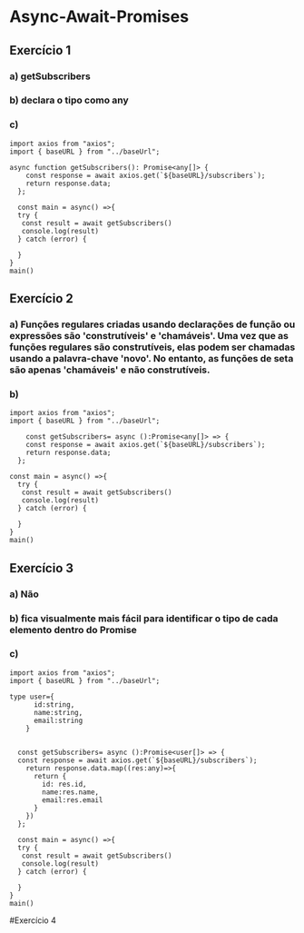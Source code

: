 # Async-Await-Promises

## Exercício 1

### a) getSubscribers

### b) declara o tipo como any

### c)
```
import axios from "axios";
import { baseURL } from "../baseUrl";

async function getSubscribers(): Promise<any[]> {
    const response = await axios.get(`${baseURL}/subscribers`);
    return response.data;
  };

  const main = async() =>{
  try {
   const result = await getSubscribers()
   console.log(result)
  } catch (error) {
    
  }
}
main()
```
## Exercício 2

### a) Funções regulares criadas usando declarações de função ou expressões são 'construtíveis' e 'chamáveis'. Uma vez que as funções regulares são construtíveis, elas podem ser chamadas usando a palavra-chave 'novo'. No entanto, as funções de seta são apenas 'chamáveis' e não construtíveis.

### b) 
```
import axios from "axios";
import { baseURL } from "../baseUrl";

    const getSubscribers= async ():Promise<any[]> => {
    const response = await axios.get(`${baseURL}/subscribers`);
    return response.data;
  };

const main = async() =>{
  try {
   const result = await getSubscribers()
   console.log(result)
  } catch (error) {
    
  }
}
main()
```
## Exercício 3

### a) Não 

### b) fica visualmente mais fácil para identificar o tipo de cada elemento dentro do Promise

### c) 
```
import axios from "axios";
import { baseURL } from "../baseUrl";

type user={
      id:string,
      name:string,
      email:string
    }
   

  const getSubscribers= async ():Promise<user[]> => {
  const response = await axios.get(`${baseURL}/subscribers`);
    return response.data.map((res:any)=>{
      return {
        id: res.id,
        name:res.name,
        email:res.email
      }
    })
  };

  const main = async() =>{
  try {
   const result = await getSubscribers()
   console.log(result)
  } catch (error) {
    
  }
}
main()
```
#Exercício 4